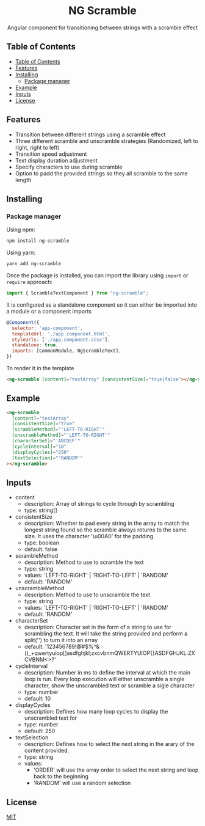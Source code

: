 <h1 align="center">
   <b>
        NG Scramble
    </b>
</h1>

<p align="center">Angular component for transitioning between strings with a scramble effect</p>

## Table of Contents

- [Table of Contents](#table-of-contents)
- [Features](#features)
- [Installing](#installing)
  - [Package manager](#package-manager)
- [Example](#example)
- [Inputs](#inputs)
- [License](#license)

## Features

- Transition between different strings using a scramble effect
- Three different scramble and unscramble strategies (Randomized, left to right, right to left)
- Transition speed adjustment
- Text display duration adjustment
- Specify characters to use during scramble
- Option to padd the provided strings so they all scramble to the same length

## Installing

### Package manager

Using npm:

```bash
npm install ng-scramble
```

Using yarn:

```bash
yarn add ng-scramble
```

Once the package is installed, you can import the library using `import` or `require` approach:

```js
import { ScrambleTextComponent } from "ng-scramble";
```

It is configured as a standalone component so it can either be imported into a module or a component imports

```js
@Component({
  selector: 'app-component',
  templateUrl: './app.component.html',
  styleUrls: ['./app.component.scss'],
  standalone: true,
  imports: [CommonModule, NgScrambleText],
})
```

To render it in the template

```html
<ng-scramble [content]="textArray" [consistentSize]="true|false"></ng-scramble>
```

## Example

```html
<ng-scramble
  [content]="textArray"
  [consistentSize]="true"
  [scrambleMethod]="'LEFT-TO-RIGHT'"
  [unscrambleMethod]="'LEFT-TO-RIGHT'"
  [characterSet]="'ABCDEF'"
  [cycleInterval]="10"
  [displayCycles]="250"
  [textSelection]="'RANDOM'"
></ng-scramble>
```

## Inputs

- content
  - description: Array of strings to cycle through by scrambling
  - type: string[]
- consistentSize
  - description: Whether to pad every string in the array to match the longest string found so the scramble always returns to the same size. It uses the character '\u00A0' for the padding
  - type: boolean
  - default: false
- scrambleMethod
  - description: Method to use to scramble the text
  - type: string
  - values: 'LEFT-TO-RIGHT' | 'RIGHT-TO-LEFT' | 'RANDOM'
  - default: 'RANDOM'
- unscrambleMethod
  - description: Method to use to unscramble the text
  - type: string
  - values: 'LEFT-TO-RIGHT' | 'RIGHT-TO-LEFT' | 'RANDOM'
  - default: 'RANDOM'
- characterSet
  - description: Character set in the form of a string to use for scrambling the text. It will take the string provided and perform a split('') to turn it into an array
  - default: '123456789!@#$%^&()\_+qwertyuiop[]asdfghjkl;zxcvbnmQWERTYUIOP{}ASDFGHJKL:ZXCVBNM<>?'
- cycleInterval
  - description: Number in ms to define the interval at which the main loop is run. Every loop execution will either unscramble a single character, show the unscrambled text or scramble a sigle character
  - type: number
  - default: 10
- displayCycles
  - description: Defines how many loop cycles to display the unscrambled text for
  - type: number
  - default: 250
- textSelection
  - description: Defines how to select the next string in the arary of the content provided.
  - type: string
  - values:
    - 'ORDER' will use the array order to select the next string and loop back to the beginning
    - 'RANDOM' will use a random selection

## License

[MIT](LICENSE)
